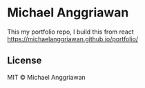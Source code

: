 # Michael Anggriawan

This my portfolio repo, I build this from react
https://michaelanggriawan.github.io/portfolio/
## License

MIT © Michael Anggriawan
